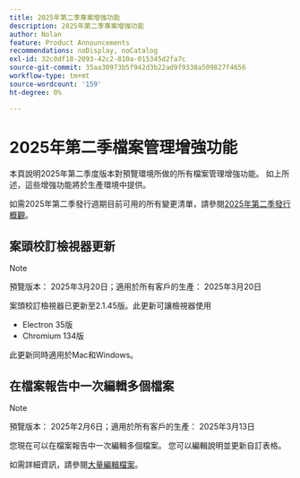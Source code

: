 ```yaml
---
title: 2025年第二季專案增強功能
description: 2025年第二季專案增強功能
author: Nolan
feature: Product Announcements
recommendations: noDisplay, noCatalog
exl-id: 32c0df18-2093-42c2-810a-015345d2fa7c
source-git-commit: 35aa30973b5f942d3b22ad9f9338a509827f4656
workflow-type: tm+mt
source-wordcount: '159'
ht-degree: 0%

---
```


# 2025年第二季檔案管理增強功能

本頁說明2025年第二季度版本對預覽環境所做的所有檔案管理增強功能。 如上所述，這些增強功能將於生產環境中提供。

如需2025年第二季發行週期目前可用的所有變更清單，請參閱[2025年第二季發行概觀](/help/quicksilver/product-announcements/product-releases/25-q2-release-activity/25-q2-release-overview.md)。

## 案頭校訂檢視器更新

>[!NOTE]
>
>預覽版本： 2025年3月20日；適用於所有客戶的生產： 2025年3月20日

案頭校訂檢視器已更新至2.1.45版。此更新可讓檢視器使用

* Electron 35版
* Chromium 134版

此更新同時適用於Mac和Windows。

## 在檔案報告中一次編輯多個檔案

>[!NOTE]
>
>預覽版本： 2025年2月6日；適用於所有客戶的生產： 2025年3月13日

您現在可以在檔案報告中一次編輯多個檔案。 您可以編輯說明並更新自訂表格。

如需詳細資訊，請參閱[大量編輯檔案](/help/quicksilver/documents/managing-documents/bulk-edit-documents.md)。
